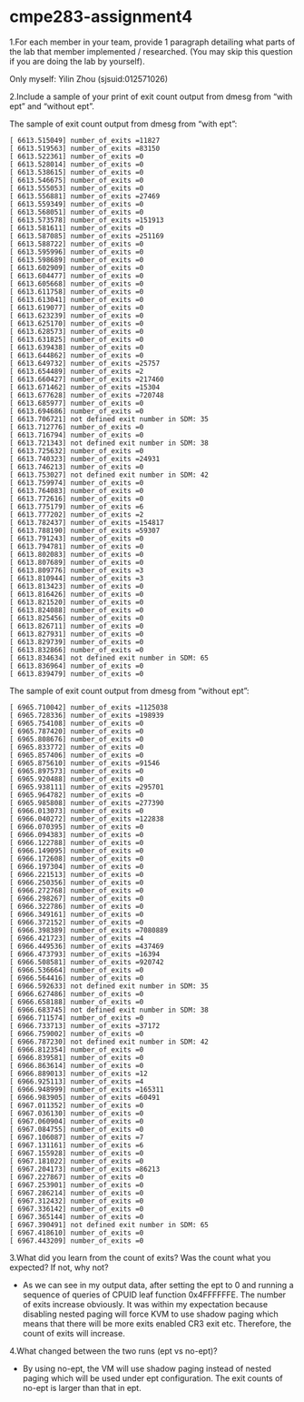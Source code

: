 # cmpe283-assignment4

 

1.For each member in your team, provide 1 paragraph detailing what parts of the lab that member implemented / researched. (You may skip this question if you are doing the lab by yourself). 

Only myself: Yilin Zhou (sjsuid:012571026)

2.Include a sample of your print of exit count output from dmesg from “with ept” and “without ept”. 

The sample of exit count output from dmesg from “with ept”:
```
[ 6613.515049] number_of_exits =11827
[ 6613.519563] number_of_exits =83150
[ 6613.522361] number_of_exits =0
[ 6613.528014] number_of_exits =0
[ 6613.538615] number_of_exits =0
[ 6613.546675] number_of_exits =0
[ 6613.555053] number_of_exits =0
[ 6613.556881] number_of_exits =27469
[ 6613.559349] number_of_exits =0
[ 6613.568051] number_of_exits =0
[ 6613.573578] number_of_exits =151913
[ 6613.581611] number_of_exits =0
[ 6613.587085] number_of_exits =251169
[ 6613.588722] number_of_exits =0
[ 6613.595996] number_of_exits =0
[ 6613.598689] number_of_exits =0
[ 6613.602909] number_of_exits =0
[ 6613.604477] number_of_exits =0
[ 6613.605668] number_of_exits =0
[ 6613.611758] number_of_exits =0
[ 6613.613041] number_of_exits =0
[ 6613.619077] number_of_exits =0
[ 6613.623239] number_of_exits =0
[ 6613.625170] number_of_exits =0
[ 6613.628573] number_of_exits =0
[ 6613.631825] number_of_exits =0
[ 6613.639438] number_of_exits =0
[ 6613.644862] number_of_exits =0
[ 6613.649732] number_of_exits =25757
[ 6613.654489] number_of_exits =2
[ 6613.660427] number_of_exits =217460
[ 6613.671462] number_of_exits =15304
[ 6613.677628] number_of_exits =720748
[ 6613.685977] number_of_exits =0
[ 6613.694686] number_of_exits =0
[ 6613.706721] not defined exit number in SDM: 35
[ 6613.712776] number_of_exits =0
[ 6613.716794] number_of_exits =0
[ 6613.721343] not defined exit number in SDM: 38
[ 6613.725632] number_of_exits =0
[ 6613.740323] number_of_exits =24931
[ 6613.746213] number_of_exits =0
[ 6613.753027] not defined exit number in SDM: 42
[ 6613.759974] number_of_exits =0
[ 6613.764083] number_of_exits =0
[ 6613.772616] number_of_exits =0
[ 6613.775179] number_of_exits =6
[ 6613.777202] number_of_exits =2
[ 6613.782437] number_of_exits =154817
[ 6613.788190] number_of_exits =59307
[ 6613.791243] number_of_exits =0
[ 6613.794781] number_of_exits =0
[ 6613.802083] number_of_exits =0
[ 6613.807689] number_of_exits =0
[ 6613.809776] number_of_exits =3
[ 6613.810944] number_of_exits =3
[ 6613.813423] number_of_exits =0
[ 6613.816426] number_of_exits =0
[ 6613.821520] number_of_exits =0
[ 6613.824088] number_of_exits =0
[ 6613.825456] number_of_exits =0
[ 6613.826711] number_of_exits =0
[ 6613.827931] number_of_exits =0
[ 6613.829739] number_of_exits =0
[ 6613.832866] number_of_exits =0
[ 6613.834634] not defined exit number in SDM: 65
[ 6613.836964] number_of_exits =0
[ 6613.839479] number_of_exits =0
```
The sample of exit count output from dmesg from “without ept”:
```
[ 6965.710042] number_of_exits =1125038
[ 6965.728336] number_of_exits =198939
[ 6965.754108] number_of_exits =0
[ 6965.787420] number_of_exits =0
[ 6965.808676] number_of_exits =0
[ 6965.833772] number_of_exits =0
[ 6965.857406] number_of_exits =0
[ 6965.875610] number_of_exits =91546
[ 6965.897573] number_of_exits =0
[ 6965.920488] number_of_exits =0
[ 6965.938111] number_of_exits =295701
[ 6965.964782] number_of_exits =0
[ 6965.985808] number_of_exits =277390
[ 6966.013073] number_of_exits =0
[ 6966.040272] number_of_exits =122838
[ 6966.070395] number_of_exits =0
[ 6966.094383] number_of_exits =0
[ 6966.122788] number_of_exits =0
[ 6966.149095] number_of_exits =0
[ 6966.172608] number_of_exits =0
[ 6966.197304] number_of_exits =0
[ 6966.221513] number_of_exits =0
[ 6966.250356] number_of_exits =0
[ 6966.272768] number_of_exits =0
[ 6966.298267] number_of_exits =0
[ 6966.322786] number_of_exits =0
[ 6966.349161] number_of_exits =0
[ 6966.372152] number_of_exits =0
[ 6966.398389] number_of_exits =7080889
[ 6966.421723] number_of_exits =4
[ 6966.449536] number_of_exits =437469
[ 6966.473793] number_of_exits =16394
[ 6966.508581] number_of_exits =920742
[ 6966.536664] number_of_exits =0
[ 6966.564416] number_of_exits =0
[ 6966.592633] not defined exit number in SDM: 35
[ 6966.627486] number_of_exits =0
[ 6966.658188] number_of_exits =0
[ 6966.683745] not defined exit number in SDM: 38
[ 6966.711574] number_of_exits =0
[ 6966.733713] number_of_exits =37172
[ 6966.759002] number_of_exits =0
[ 6966.787230] not defined exit number in SDM: 42
[ 6966.812354] number_of_exits =0
[ 6966.839581] number_of_exits =0
[ 6966.863614] number_of_exits =0
[ 6966.889013] number_of_exits =12
[ 6966.925113] number_of_exits =4
[ 6966.948999] number_of_exits =165311
[ 6966.983905] number_of_exits =60491
[ 6967.011352] number_of_exits =0
[ 6967.036130] number_of_exits =0
[ 6967.060904] number_of_exits =0
[ 6967.084755] number_of_exits =0
[ 6967.106087] number_of_exits =7
[ 6967.131161] number_of_exits =6
[ 6967.155928] number_of_exits =0
[ 6967.181022] number_of_exits =0
[ 6967.204173] number_of_exits =86213
[ 6967.227867] number_of_exits =0
[ 6967.253901] number_of_exits =0
[ 6967.286214] number_of_exits =0
[ 6967.312432] number_of_exits =0
[ 6967.336142] number_of_exits =0
[ 6967.365144] number_of_exits =0
[ 6967.390491] not defined exit number in SDM: 65
[ 6967.418610] number_of_exits =0
[ 6967.443209] number_of_exits =0
```

3.What did you learn from the count of exits? Was the count what you expected? If not, why not? 

 - As we can see in my output data, after setting the ept to 0 and running a sequence of queries of CPUID leaf function 0x4FFFFFFE. The number of exits increase obviously.
  It was within my expectation because disabling nested paging will force KVM to use shadow paging which means that there will be more exits enabled CR3 exit etc. Therefore, the count of exits will increase.

4.What changed between the two runs (ept vs no-ept)? 
  
  - By using no-ept, the VM will use shadow paging instead of nested paging which will be used under ept configuration. The exit counts of no-ept is larger than that in ept.


